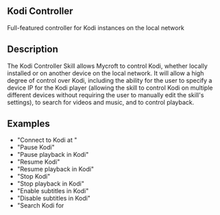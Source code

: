 ## Kodi Controller
Full-featured controller for Kodi instances on the local network

## Description 
The Kodi Controller Skill allows Mycroft to control Kodi, whether locally installed
or on another device on the local network.  It will allow a high degree of control
over Kodi, including the ability for the user to specify a device IP for the Kodi
player (allowing the skill to control Kodi on multiple different devices without
requiring the user to manually edit the skill's settings), to search for videos and
music, and to control playback.

## Examples 
* "Connect to Kodi at <IP address>"
* "Pause Kodi"
* "Pause playback in Kodi"
* "Resume Kodi"
* "Resume playback in Kodi"
* "Stop Kodi"
* "Stop playback in Kodi"
* "Enable subtitles in Kodi"
* "Disable subtitles in Kodi"
* "Search Kodi for <title>"

## Credits 
Matt Burns

## Notes
While three other skills for Kodi are already available for Mycroft, none are in
active development, none provide the degree of control this skill intends to
provide, and none allow an easy way to switch between different devices.

The Kodi Controller Skill uses Kodi's JSON-RPC API, and requires the kodipydent
Python module.

## Setup

In Kodi, enable ["Allow remote control via HTTP](https://kodi.wiki/view/Settings/Services/Control).  

Connect to Kodi using the device's IP address using any of the following commands:
"Mycroft, connect to Kodi on &lt;IP address&gt;"
"Mycroft, connect to Kodi at &lt;IP address&gt;"
"Mycroft, Kodi connect &lt;IP address&gt;"

You may also edit this setting in Mycroft Home.  If you changed the port or set a username or password,
you '''must''' edit these settings in Mycroft Home.

## Usage

### Connection

* Connect: "Connect to Kodi on &lt;IP address&gt;", "Connect to Kodi at &lt;IP address&gt;", "Kodi connect &lt;IP address&gt;

### Input Controls

* Up: "Kodi up"
* Down: "Kodi down"
* Left: "Kodi left"
* Right: "Kodi right"
* Select: "Kodi select"
* Show on-screen display: "Kodi display"
* Info: "Kodi info"
* Home: "Kodi home"
* Context menu: "Kodi context"
* Back: "Kodi back"

### Playback

* Pause: "Kodi pause", "Kodi pause playback", "Pause Kodi", "Pause playback in Kodi"
* Play: "Kodi play", "Play Kodi", "Kodi unpause", "Unpause Kodi"
* Stop: "Kodi stop", "Kodi stop playback", "Stop Kodi"
* Resume/rewatch last played: "Kodi resume", "Kodi resume playback", "Resume playback in Kodi", "Kodi play last watched"
* Seek forward: "Kodi skip ahead", "Kodi seek forward"
* Seek backward: "Kodi skip back", "Kodi seek backward"
* Search/open media: "Kodi find &lt;title&gt;", "Kodi search for &lt;title&gt;", "Search Kodi for &lt;title&gt;", "Search in Kodi for &lt;title&gt;", 
* Play random movie: "Kodi play a random movie", "Play a random movie in Kodi", "Kodi random movie"
* Enable subtitles: "Kodi enable subtitles", "Enable subtitles in Kodi", "Kodi turn on subtitiles"
* Disable subtitles: "Kodi disable subtitles", "Disable subtitles in Kodi", "Kodi turn off subtitles"

### Media Library

* Scan for new video: "Kodi scan library", "Kodi scan video"
* Scan for new audio: "Kodi scan audio"
